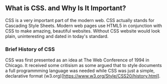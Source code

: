 ## What is CSS. and Why Is It Important?

CSS is a very important part of the modern web. CSS actually stands for Cascading Style Sheets. Modern web pages use HTML5 in conjunction with CSS to make amazing, beautiful websites. Without CSS website would look plain, uninteresting and dated in today's standard. 

### Brief History of CSS
CSS was first presented as an idea at The Web Conference of 1994 in Chicago. It received some critisism as some argued that to style documents a full programmming language was needed while CSS was just a simple, declarative format (w3.org)[https://www.w3.org/Style/CSS20/history.html].
